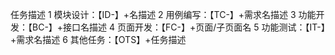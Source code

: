 
任务描述
1 模块设计：【ID-】+名描述
2 用例编写：【TC-】+需求名描述
3 功能开发：【BC-】+接口名描述
4 页面开发：【FC-】+页面/子页面名
5 功能测试：【IT-】+需求名描述
6 其他任务：【OTS】+任务描述


